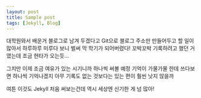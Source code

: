 ```yaml
---
layout: post
title: Sample post
tags: [Jekyll, Blog]
---
```


대학원와서 배운거 블로그로 남겨 두겠다고 Git으로 블로그 주소만 만들어두고
할 일이 많아서 하루하루 미루다 보니 벌써 막 학기가 되어버렸다!
꼬박꼬박 기록하려고 했던 거였는데 조금 현타가 오는듯...

그치만 이제 조금 여유가 있는 시기니까 하나씩 써볼 예정
기억이 가물가물 한데 쓰다보면 하나씩 기억나겠지
아무 기록도 없는 것보다는 있는 편이 훨씬 낫지 않을까

여튼 이것도 Jekyll 처음 써보는건데 역시 세상엔 신기한 게 넘 많아!